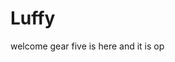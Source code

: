 # Luffy
welcome
gear five is here and it is op 
 
 
 
 
  
            
        
              
               
         
         
  
  
